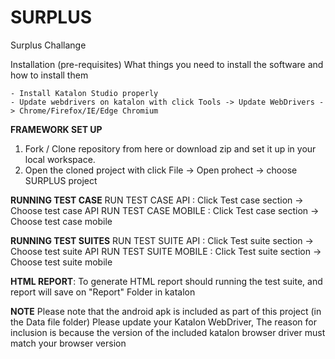 # SURPLUS
Surplus Challange

Installation (pre-requisites)
What things you need to install the software and how to install them

	- Install Katalon Studio properly
	- Update webdrivers on katalon with click Tools -> Update WebDrivers -> Chrome/Firefox/IE/Edge Chromium
	
**FRAMEWORK SET UP**
1. Fork / Clone repository from here or download zip and set it up in your local workspace.
2. Open the cloned project with click File -> Open prohect -> choose SURPLUS project

**RUNNING TEST CASE**
RUN TEST CASE API :
Click Test case section -> Choose test case API
RUN TEST CASE MOBILE :
Click Test case section -> Choose test case mobile

**RUNNING TEST SUITES**
RUN TEST SUITE API :
Click Test suite section -> Choose test suite API
RUN TEST SUITE MOBILE :
Click Test suite section -> Choose test suite mobile

**HTML REPORT**:
To generate HTML report should running the test suite, and report will save on "Report" Folder in katalon

**NOTE**
Please note that the android apk is included as part of this project (in the Data file folder)
Please update your Katalon WebDriver, The reason for inclusion is because the version of the included katalon browser driver must match your browser version 
